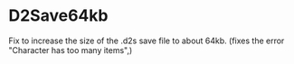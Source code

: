 # D2Save64kb
Fix to increase the size of the .d2s save file to about 64kb. (fixes the error "Сharacter has too many items",)
